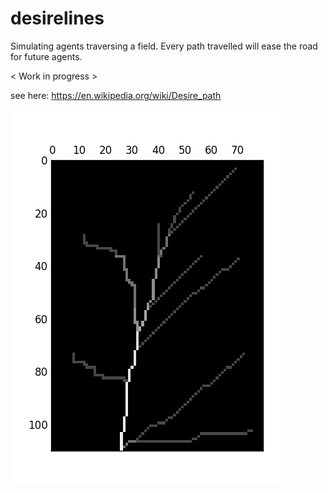 # desirelines
Simulating agents traversing a field. Every path travelled will ease the road for future agents.

< Work in progress >

see here: https://en.wikipedia.org/wiki/Desire_path

![Animated](https://raw.githubusercontent.com/randompirate/desirelines/master/out.gif "Animated")
